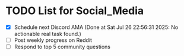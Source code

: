 # TODO List for Social_Media

- [x] Schedule next Discord AMA  (Done at Sat Jul 26 22:56:31 2025: No actionable real task found.)
- [ ] Post weekly progress on Reddit
- [ ] Respond to top 5 community questions